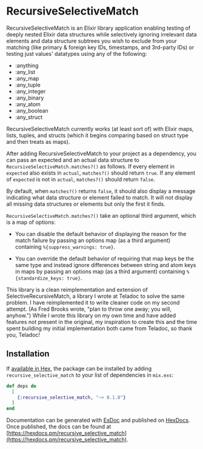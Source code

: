 # RecursiveSelectiveMatch

RecursiveSelectiveMatch is an Elixir library application enabling testing of
deeply nested Elixir data structures while selectively ignoring irrelevant data
elements and data structure subtrees you wish to exclude from your matching (like
primary & foreign key IDs, timestamps, and 3rd-party IDs) or testing just values'
datatypes using any of the following:

* :anything
* :any_list
* :any_map
* :any_tuple
* :any_integer
* :any_binary
* :any_atom
* :any_boolean
* :any_struct

RecursiveSelectiveMatch currently works (at least sort of) with Elixir maps, lists,
tuples, and structs (which it begins comparing based on struct type and then treats as maps).

After adding RecursiveSelectiveMatch to your project as a dependency, you can pass
an expected and an actual data structure to `RecursiveSelectiveMatch.matches?()` as follows.
If every element in `expected` also exists in `actual`, `matches?()` should return `true`.
If any element of `expected` is not in `actual`, `matches?()` should return `false`.

By default, when `matches?()` returns `false`, it should also display a message indicating
what data structure or element failed to match. It will not display all missing data
structures or elements but only the first it finds.

`RecursiveSelectiveMatch.matches?()` take an optional third argument, which is a map of
options:

* You can disable the default behavior of displaying the reason for the match failure by passing an options map (as a third argument) containing `%{suppress_warnings: true}`.

* You can override the default behavior of requiring that map keys be the same type and instead ignore differences between string and atom keys in maps by passing an options map (as a third argument) containing `%{standardize_keys: true}`.

This library is a clean reimplementation and extension of SelectiveRecursiveMatch, a
library I wrote at Teladoc to solve the same problem. I have reimplemented it to
write cleaner code on my second attempt. (As Fred Brooks wrote, "plan to throw
one away; you will, anyhow.") While I wrote this library on my own time and have added
features not present in the original, my inspiration to create this and the time spent
building my initial implementation both came from Teladoc, so thank you, Teladoc!

## Installation

If [available in Hex](https://hex.pm/docs/publish), the package can be installed
by adding `recursive_selective_match` to your list of dependencies in `mix.exs`:

```elixir
def deps do
  [
    {:recursive_selective_match, "~> 0.1.0"}
  ]
end
```

Documentation can be generated with [ExDoc](https://github.com/elixir-lang/ex_doc)
and published on [HexDocs](https://hexdocs.pm). Once published, the docs can
be found at [https://hexdocs.pm/recursive_selective_match](https://hexdocs.pm/recursive_selective_match).

